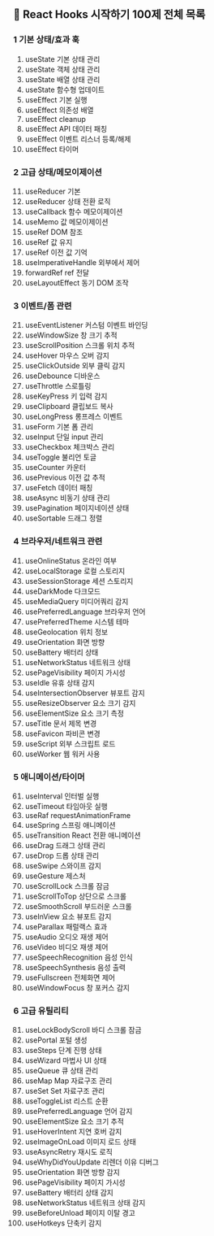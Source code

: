 
## 📜 React Hooks 시작하기 100제 전체 목록

### 1 기본 상태/효과 훅

1. useState 기본 상태 관리
2. useState 객체 상태 관리
3. useState 배열 상태 관리
4. useState 함수형 업데이트
5. useEffect 기본 실행
6. useEffect 의존성 배열
7. useEffect cleanup
8. useEffect API 데이터 패칭
9. useEffect 이벤트 리스너 등록/해제
10. useEffect 타이머

### 2 고급 상태/메모이제이션

11. useReducer 기본
12. useReducer 상태 전환 로직
13. useCallback 함수 메모이제이션
14. useMemo 값 메모이제이션
15. useRef DOM 참조
16. useRef 값 유지
17. useRef 이전 값 기억
18. useImperativeHandle 외부에서 제어
19. forwardRef ref 전달
20. useLayoutEffect 동기 DOM 조작

### 3 이벤트/폼 관련

21. useEventListener 커스텀 이벤트 바인딩
22. useWindowSize 창 크기 추적
23. useScrollPosition 스크롤 위치 추적
24. useHover 마우스 오버 감지
25. useClickOutside 외부 클릭 감지
26. useDebounce 디바운스
27. useThrottle 스로틀링
28. useKeyPress 키 입력 감지
29. useClipboard 클립보드 복사
30. useLongPress 롱프레스 이벤트
31. useForm 기본 폼 관리
32. useInput 단일 input 관리
33. useCheckbox 체크박스 관리
34. useToggle 불리언 토글
35. useCounter 카운터
36. usePrevious 이전 값 추적
37. useFetch 데이터 패칭
38. useAsync 비동기 상태 관리
39. usePagination 페이지네이션 상태
40. useSortable 드래그 정렬

### 4 브라우저/네트워크 관련

41. useOnlineStatus 온라인 여부
42. useLocalStorage 로컬 스토리지
43. useSessionStorage 세션 스토리지
44. useDarkMode 다크모드
45. useMediaQuery 미디어쿼리 감지
46. usePreferredLanguage 브라우저 언어
47. usePreferredTheme 시스템 테마
48. useGeolocation 위치 정보
49. useOrientation 화면 방향
50. useBattery 배터리 상태
51. useNetworkStatus 네트워크 상태
52. usePageVisibility 페이지 가시성
53. useIdle 유휴 상태 감지
54. useIntersectionObserver 뷰포트 감지
55. useResizeObserver 요소 크기 감지
56. useElementSize 요소 크기 측정
57. useTitle 문서 제목 변경
58. useFavicon 파비콘 변경
59. useScript 외부 스크립트 로드
60. useWorker 웹 워커 사용

### 5 애니메이션/타이머

61. useInterval 인터벌 실행
62. useTimeout 타임아웃 실행
63. useRaf requestAnimationFrame
64. useSpring 스프링 애니메이션
65. useTransition React 전환 애니메이션
66. useDrag 드래그 상태 관리
67. useDrop 드롭 상태 관리
68. useSwipe 스와이프 감지
69. useGesture 제스처
70. useScrollLock 스크롤 잠금
71. useScrollToTop 상단으로 스크롤
72. useSmoothScroll 부드러운 스크롤
73. useInView 요소 뷰포트 감지
74. useParallax 패럴랙스 효과
75. useAudio 오디오 재생 제어
76. useVideo 비디오 재생 제어
77. useSpeechRecognition 음성 인식
78. useSpeechSynthesis 음성 출력
79. useFullscreen 전체화면 제어
80. useWindowFocus 창 포커스 감지

### 6 고급 유틸리티

81. useLockBodyScroll 바디 스크롤 잠금
82. usePortal 포털 생성
83. useSteps 단계 진행 상태
84. useWizard 마법사 UI 상태
85. useQueue 큐 상태 관리
86. useMap Map 자료구조 관리
87. useSet Set 자료구조 관리
88. useToggleList 리스트 순환
89. usePreferredLanguage 언어 감지
90. useElementSize 요소 크기 추적
91. useHoverIntent 지연 호버 감지
92. useImageOnLoad 이미지 로드 상태
93. useAsyncRetry 재시도 로직
94. useWhyDidYouUpdate 리렌더 이유 디버그
95. useOrientation 화면 방향 감지
96. usePageVisibility 페이지 가시성
97. useBattery 배터리 상태 감지
98. useNetworkStatus 네트워크 상태 감지
99. useBeforeUnload 페이지 이탈 경고
100. useHotkeys 단축키 감지
